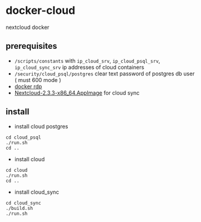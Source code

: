 # docker-cloud

nextcloud docker

## prerequisites

- `/scripts/constants` with `ip_cloud_srv`, `ip_cloud_psql_srv`, `ip_cloud_sync_srv` ip addresses of cloud containers
- `/security/cloud_psql/postgres` clear text password of postgres db user ( must 600 mode )
- [docker rdp](https://github.com/devel0/docker-rdp)
- [Nextcloud-2.3.3-x86_64.AppImage](https://nextcloud.com/install/#install-clients) for cloud sync

## install

- install cloud postgres

```
cd cloud_psql
./run.sh
cd ..
```

- install cloud

```
cd cloud
./run.sh
cd ..
```

- install cloud_sync

```
cd cloud_sync
./build.sh
./run.sh
```

